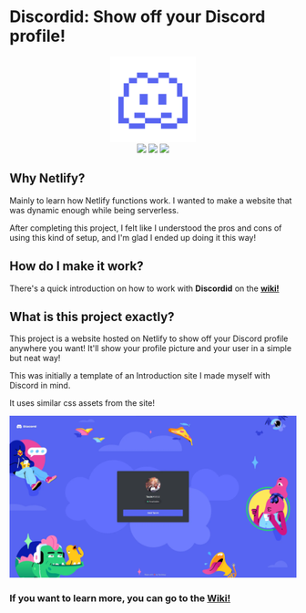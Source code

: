 # Discordid: Show off your Discord profile!

<p align="center">
  <img src="media/d-172.svg" width="150px" /><br/>
  <img src="https://img.shields.io/github/license/taichikuji/discordid?color=FF3351&logo=github" />
  <img src="https://img.shields.io/github/commit-activity/w/taichikuji/discordid?label=commits&logo=github" />
  <img src="https://api.netlify.com/api/v1/badges/cc02749a-5b20-4e02-9b61-bee31ee565cd/deploy-status" />
</p>

## Why Netlify?

Mainly to learn how Netlify functions work. I wanted to make a website that was dynamic enough while being serverless.

After completing this project, I felt like I understood the pros and cons of using this kind of setup, and I'm glad I ended up doing it this way!

## How do I make it work?

There's a quick introduction on how to work with **Discordid** on the **[wiki!](https://github.com/taichikuji/discordid/wiki)**

## What is this project exactly?

This project is a website hosted on Netlify to show off your Discord profile anywhere you want! It'll show your profile picture and your user in a simple but neat way!

This was initially a template of an Introduction site I made myself with Discord in mind.

It uses similar css assets from the site!

![This is how the site looks!](media/preview.webp)

### If you want to learn more, you can go to the [Wiki!](https://github.com/taichikuji/discordid/wiki)